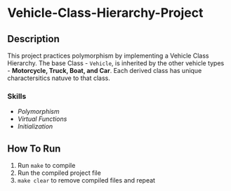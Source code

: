# Vehicle-Class-Hierarchy-Project
## Description
  This project practices polymorphism by implementing a Vehicle Class Hierarchy. The base Class - `Vehicle`, is inherited by the other vehicle types - **Motorcycle, Truck,
  Boat, and Car**. Each derived class has unique charactersitics natuve to that class.
### Skills
  - _Polymorphism_
  - _Virtual Functions_
  - _Initialization_
## How To Run
1) Run `make` to compile
2) Run the compiled project file
3) `make clear` to remove compiled files and repeat
